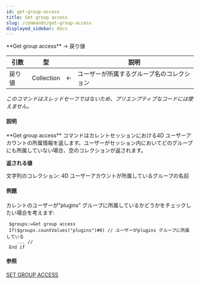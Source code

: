 ```yaml
---
id: get-group-access
title: Get group access
slug: /commands/get-group-access
displayed_sidebar: docs
---
```


<!--REF #_command_.Get group access.Syntax-->**Get group access** -> 戻り値<!-- END REF-->
<!--REF #_command_.Get group access.Params-->
| 引数 | 型 |  | 説明 |
| --- | --- | --- | --- |
| 戻り値 | Collection | &#8592; | ユーザーが所属するグループ名のコレクション |

<!-- END REF-->

*このコマンドはスレッドセーフではないため、プリエンプティブなコードには使えません。*


#### 説明 

<!--REF #_command_.Get group access.Summary-->**Get group access** コマンドはカレントセッションにおける4D ユーザーアカウントの所属情報を返します。<!-- END REF-->ユーザーがセッション内においてどのグループにも所属していない場合、空のコレクションが返されます。

**返される値**

文字列のコレクション: 4D ユーザーアカウントが所属しているグループの名前

#### 例題 

カレントのユーザーが"plugins" グループに所属しているかどうかをチェックしたい場合を考えます:

```4d
 $groups:=Get group access
 If($groups.countValues("plugins")#0) // ユーザーがplugins グループに所属している
    ... //
 End if
```

#### 参照 

[SET GROUP ACCESS](set-group-access.md)  